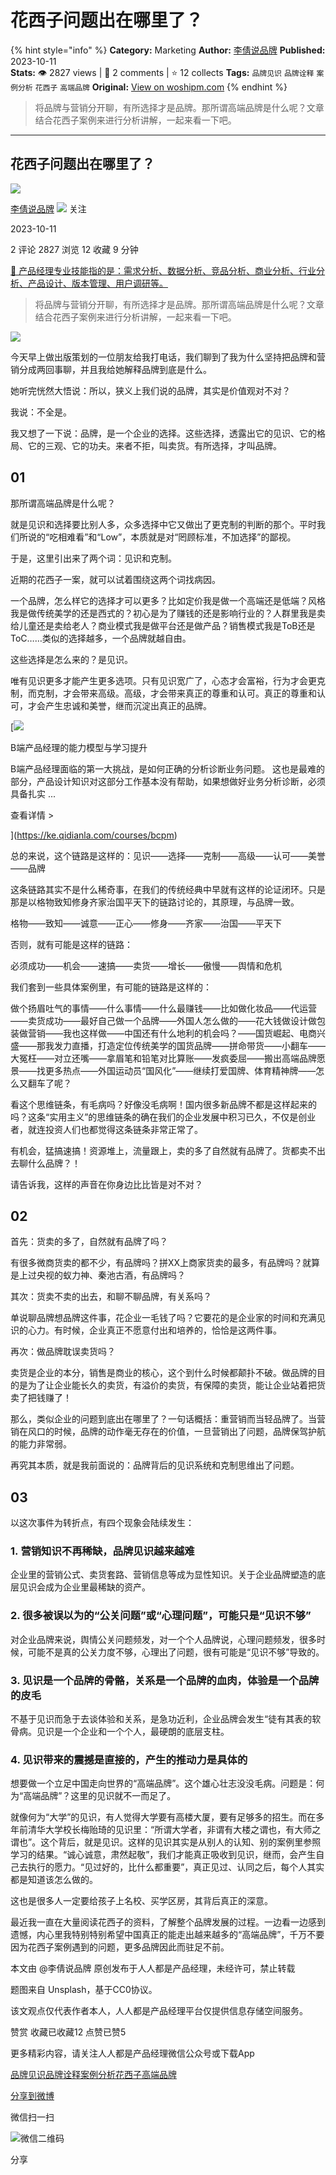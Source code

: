 # 花西子问题出在哪里了？
{% hint style="info" %}
**Category:** Marketing
**Author:** [李倩说品牌](https://www.woshipm.com/u/1461856)
**Published:** 2023-10-11  
**Stats:** 👁️ 2827 views | 💬 2 comments | ⭐ 12 collects
**Tags:** `品牌见识` `品牌诠释` `案例分析` `花西子` `高端品牌`
**Original:** [View on woshipm.com](https://www.woshipm.com/marketing/5918555.html)
{% endhint %}
> 将品牌与营销分开聊，有所选择才是品牌。那所谓高端品牌是什么呢？文章结合花西子案例来进行分析讲解，一起来看一下吧。

---

## 花西子问题出在哪里了？

[![](https://image.woshipm.com/wp-files/2022/09/9HyRvP0RzPKY50vKgF5y.jpg!/both/72x72)](https://www.woshipm.com/u/1461856)

[李倩说品牌](https://www.woshipm.com/u/1461856) ![](https://static.woshipm.com/tag/1101_1@2x.png) 关注

2023-10-11

2 评论 2827 浏览 12 收藏 9 分钟

[🔗 产品经理专业技能指的是：需求分析、数据分析、竞品分析、商业分析、行业分析、产品设计、版本管理、用户调研等。](https://ke.qidianla.com/courses/90pm)

> 将品牌与营销分开聊，有所选择才是品牌。那所谓高端品牌是什么呢？文章结合花西子案例来进行分析讲解，一起来看一下吧。

![](https://image.woshipm.com/2023/05/06/e312f05a-ec01-11ed-adbb-00163e0b5ff3.jpg)

今天早上做出版策划的一位朋友给我打电话，我们聊到了我为什么坚持把品牌和营销分成两回事聊，并且我给她解释品牌到底是什么。

她听完恍然大悟说：所以，狭义上我们说的品牌，其实是价值观对不对？

我说：不全是。

我又想了一下说：品牌，是一个企业的选择。这些选择，透露出它的见识、它的格局、它的三观、它的功夫。来者不拒，叫卖货。有所选择，才叫品牌。

## 01

那所谓高端品牌是什么呢？

就是见识和选择要比别人多，众多选择中它又做出了更克制的判断的那个。平时我们所说的“吃相难看”和“Low”，本质就是对“罔顾标准，不加选择”的鄙视。

于是，这里引出来了两个词：见识和克制。

近期的花西子一案，就可以试着围绕这两个词找病因。

一个品牌，怎么样它的选择才可以更多？比如定价我是做一个高端还是低端？风格我是做传统美学的还是西式的？初心是为了赚钱的还是影响行业的？人群里我是卖给儿童还是卖给老人？商业模式我是做平台还是做产品？销售模式我是ToB还是ToC……类似的选择越多，一个品牌就越自由。

这些选择是怎么来的？是见识。

唯有见识更多才能产生更多选项。只有见识宽广了，心态才会富裕，行为才会更克制，而克制，才会带来高级。高级，才会带来真正的尊重和认可。真正的尊重和认可，才会产生忠诚和美誉，继而沉淀出真正的品牌。

[![](https://image.woshipm.com/2023/08/02/1554eea8-30e3-11ee-88e7-00163e0b5ff3.png)

B端产品经理的能力模型与学习提升

B端产品经理面临的第一大挑战，是如何正确的分析诊断业务问题。 这也是最难的部分，产品设计知识对这部分工作基本没有帮助，如果想做好业务分析诊断，必须具备扎实 ...

查看详情 >

](https://ke.qidianla.com/courses/bcpm)

总的来说，这个链路是这样的：见识——选择——克制——高级——认可——美誉——品牌

这条链路其实不是什么稀奇事，在我们的传统经典中早就有这样的论证闭环。只是那是以格物致知修身齐家治国平天下的链路讨论的，其原理，与品牌一致。

格物——致知——诚意——正心——修身——齐家——治国——平天下

否则，就有可能是这样的链路：

必须成功——机会——速搞——卖货——增长——傲慢——舆情和危机

我们套到一些具体案例里，有可能的链路是这样的：

做个扬眉吐气的事情——什么事情——什么最赚钱——比如做化妆品——代运营——卖货成功——最好自己做一个品牌——外国人怎么做的——花大钱做设计做包装做营销——我也这样做——中国还有什么地利的机会吗？——国货崛起、电商兴盛——那我发力直播，打造定位传统美学的国货品牌——拼命带货——小翻车——大冤枉——对立还嘴——拿眉笔和铅笔对比算账——发疯委屈——搬出高端品牌愿景——找更多热点——外国运动员“国风化”——继续打爱国牌、体育精神牌——怎么又翻车了呢？

看这个思维链条，有毛病吗？好像没毛病啊！国内很多新品牌不都是这样起来的吗？这条“实用主义”的思维链条的确在我们的企业发展中积习已久，不仅是创业者，就连投资人们也都觉得这条链条非常正常了。

有机会，猛搞速搞！资源堆上，流量跟上，卖的多了自然就有品牌了。货都卖不出去聊什么品牌？！

请告诉我，这样的声音在你身边比比皆是对不对？

## 02

首先：货卖的多了，自然就有品牌了吗？

有很多微商货卖的都不少，有品牌吗？拼XX上商家货卖的最多，有品牌吗？就算是上过央视的蚁力神、秦池古酒，有品牌吗？

其次：货卖不卖的出去，和聊不聊品牌，有关系吗？

单说聊品牌想品牌这件事，花企业一毛钱了吗？它要花的是企业家的时间和充满见识的心力。有时候，企业真正不愿意付出和培养的，恰恰是这两件事。

再次：做品牌耽误卖货吗？

卖货是企业的本分，销售是商业的核心，这个到什么时候都颠扑不破。做品牌的目的是为了让企业能长久的卖货，有溢价的卖货，有保障的卖货，能让企业站着把货卖了把钱赚了！

那么，类似企业的问题到底出在哪里了？一句话概括：重营销而当轻品牌了。当营销在风口的时候，品牌的动作毫无存在的价值，一旦营销出了问题，品牌保驾护航的能力非常弱。

再究其本质，就是我前面说的：品牌背后的见识系统和克制思维出了问题。

## 03

以这次事件为转折点，有四个现象会陆续发生：

### 1. 营销知识不再稀缺，品牌见识越来越难

企业里的营销公式、卖货套路、营销信息等成为显性知识。关于企业品牌塑造的底层见识会成为企业里最稀缺的资产。

### 2\. 很多被误以为的“公关问题”或“心理问题”，可能只是“见识不够”

对企业品牌来说，舆情公关问题频发，对一个个人品牌说，心理问题频发，很多时候，可能不是真的公关力度不够，心理出了问题，很有可能是“见识不够”导致的。

### 3\. 见识是一个品牌的骨骼，关系是一个品牌的血肉，体验是一个品牌的皮毛

不基于见识而急于去谈体验和关系，是急功近利，企业品牌会发生“徒有其表的软骨病。见识是一个企业和一个个人，最硬朗的底层支柱。

### 4\. 见识带来的震撼是直接的，产生的推动力是具体的

想要做一个立足中国走向世界的“高端品牌”。这个雄心壮志没没毛病。问题是：何为“高端品牌”？这里的见识就不一而足了。

就像何为“大学”的见识，有人觉得大学要有高楼大厦，要有足够多的招生。而在多年前清华大学校长梅贻琦的见识里：“所谓大学者，非谓有大楼之谓也，有大师之谓也”。这个背后，就是见识。这样的见识其实是从别人的认知、别的案例里参照学习的结果。“诚心诚意，肃然起敬”，我们才能真正吸收到见识，继而，会产生自己去执行的愿力。“见过好的，比什么都重要”，真正见过、认同之后，每个人其实都是知道该怎么做的。

这也是很多人一定要给孩子上名校、买学区房，其背后真正的深意。

最近我一直在大量阅读花西子的资料，了解整个品牌发展的过程。一边看一边感到遗憾，内心里我特别特别希望中国真正的能走出越来越多的“高端品牌”，千万不要因为花西子案例遇到的问题，更多品牌因此而驻足不前。

本文由 @李倩说品牌 原创发布于人人都是产品经理，未经许可，禁止转载

题图来自 Unsplash，基于CC0协议。

该文观点仅代表作者本人，人人都是产品经理平台仅提供信息存储空间服务。

赞赏 收藏已收藏12 点赞已赞5

更多精彩内容，请关注人人都是产品经理微信公众号或下载App

[品牌见识](https://www.woshipm.com/tag/%e5%93%81%e7%89%8c%e8%a7%81%e8%af%86)[品牌诠释](https://www.woshipm.com/tag/%e5%93%81%e7%89%8c%e8%af%a0%e9%87%8a)[案例分析](https://www.woshipm.com/tag/%e6%a1%88%e4%be%8b%e5%88%86%e6%9e%90)[花西子](https://www.woshipm.com/tag/%e8%8a%b1%e8%a5%bf%e5%ad%90)[高端品牌](https://www.woshipm.com/tag/%e9%ab%98%e7%ab%af%e5%93%81%e7%89%8c)

[分享到微博](https://service.weibo.com/share/share.php?appkey=2775287854&title=花西子问题出在哪里了？&url=https://www.woshipm.com/marketing/5918555.html&pic=https://image.woshipm.com/2023/05/06/e312f05a-ec01-11ed-adbb-00163e0b5ff3.jpg)

微信扫一扫

![微信二维码](https://api.pwmqr.com/qrcode/create/?url=https://www.woshipm.com/marketing/5918555.html)

分享